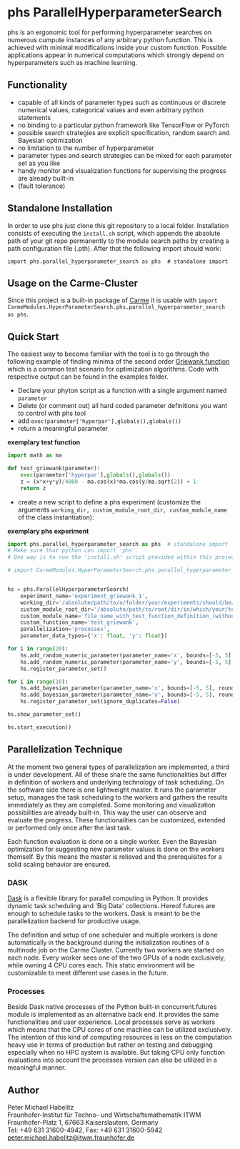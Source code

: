 # phs ParallelHyperparameterSearch

phs is an ergonomic tool for performing hyperparameter searches on numerous cumpute instances of any arbitrary python function. This is achieved with minimal modifications inside your custom function. Possible applications appear in numerical computations which strongly depend on hyperparameters such as machine learning.

## Functionality
+ capable of all kinds of parameter types such as continuous or discrete numerical values, categorical values and even arbitrary python statements
+ no binding to a particular python framework like TensorFlow or PyTorch
+ possible search strategies are explicit specification, random search and Bayesian optimization
+ no limitation to the number of hyperparameter
+ parameter types and search strategies can be mixed for each parameter set as you like
+ handy monitor and visualization functions for supervising the progress are already built-in
+ (fault tolerance)

## Standalone Installation
In order to use phs just clone this git repository to a local folder. Installation consists of executing the ```install.sh``` script, which appends the absolute path of your git repo permanently to the module search paths by creating a path configuration file (.pth). After that the following import should work:

```import phs.parallel_hyperparameter_search as phs  # standalone import```

## Usage on the Carme-Cluster
Since this project is a built-in package of [Carme][3] it is usable with ```import CarmeModules.HyperParameterSearch.phs.parallel_hyperparameter_search as phs```.

## Quick Start
The easiest way to become familiar with the tool is to go through the following example of finding minima of the second order [Griewank function][2] which is a common test scenario for optimization algorithms. Code with respective output can be found in the examples folder.

+ Declare your phyton script as a function with a single argument named ```parameter```
+ Delete (or comment out) all hard coded parameter definitions you want to control with phs tool
+ add ```exec(parameter['hyperpar'],globals(),globals())```
+ return a meaningful parameter

**exemplary test function**

```python
import math as ma

def test_griewank(parameter):
    exec(parameter['hyperpar'],globals(),globals())
    z = (x*x+y*y)/4000 - ma.cos(x)*ma.cos(y/ma.sqrt(2)) + 1
    return z
```
+ create a new script to define a phs experiment (customize the arguments ```working_dir, custom_module_root_dir, custom_module_name``` of the class instantiation):

**exemplary phs experiment**

```python
import phs.parallel_hyperparameter_search as phs  # standalone import
# Make sure that python can import 'phs'.
# One way is to run the 'install.sh' script provided within this project.

# import CarmeModules.HyperParameterSearch.phs.parallel_hyperparameter_search as phs  # import on Carme


hs = phs.ParallelHyperparameterSearch(
    experiment_name='experiment_griewank_1',
    working_dir='/absolute/path/to/a/folder/your/experiments/should/be/saved',
    custom_module_root_dir='/absolute/path/to/root/dir/in/which/your/test_function/resides',
    custom_module_name='file_name_with_test_function_definition_(without_extension)',
    custom_function_name='test_griewank',
    parallelization='processes',
    parameter_data_types={'x': float, 'y': float})

for i in range(20):
    hs.add_random_numeric_parameter(parameter_name='x', bounds=[-5, 5], distribution='uniform', round_digits=3)
    hs.add_random_numeric_parameter(parameter_name='y', bounds=[-5, 5], distribution='uniform', round_digits=3)
    hs.register_parameter_set()

for i in range(10):
    hs.add_bayesian_parameter(parameter_name='x', bounds=[-5, 5], round_digits=3)
    hs.add_bayesian_parameter(parameter_name='y', bounds=[-5, 5], round_digits=3)
    hs.register_parameter_set(ignore_duplicates=False)

hs.show_parameter_set()

hs.start_execution()

```

## Parallelization Technique
At the moment two general types of parallelization are implemented, a third is under development. All of these share the same functionalities but differ in definition of workers and underlying technology of task scheduling. On the software side there is one lightweight master. It runs the parameter setup, manages the task scheduling to the workers and gathers the results immediately as they are completed. Some monitoring and visualization possibilities are already built-in. This way the user can observe and evaluate the progress. These functionalities can be customized, extended or performed only once after the last task.

Each function evaluation is done on a single worker. Even the Bayesian optimization for suggesting new parameter values is done on the workers themself. By this means the master is relieved and the prerequisites for a solid scaling behavior are ensured.

### DASK
[Dask][1] is a flexible library for parallel computing in Python. It provides dynamic task scheduling and 'Big Data' collections. Hereof futures are enough to schedule tasks to the workers. Dask is meant to be the parallelization backend for productive usage.

The definition and setup of one scheduler and multiple workers is done automatically in the background during the initialization routines of a multinode job on the Carme Cluster. Currently two workers are started on each node. Every worker sees one of the two GPUs of a node exclusively, while owning 4 CPU cores each. This static environment will be customizable to meet different use cases in the future.

### Processes
Beside Dask native processes of the Python built-in concurrent.futures module is implemented as an alternative back end. It provides the same functionalities and user experience. Local processes serve as workers which means that the CPU cores of one machine can be utilized exclusively. The intention of this kind of computing resources is less on the computation heavy use in terms of production but rather on testing and debugging especially when no HPC system is available. But taking CPU only function evaluations into account the processes version can also be utilized in a meaningful manner.


[1]: http://docs.dask.org/en/latest/index.html "DASK"
[2]: https://en.wikipedia.org/wiki/Griewank_function "Griewank"
[3]: http://www.open-carme.org "Carme"

## Author

Peter Michael Habelitz  
Fraunhofer-Institut für Techno- und Wirtschaftsmathematik ITWM  
Fraunhofer-Platz 1, 67663 Kaiserslautern, Germany  
Tel: +49 631 31600-4942, Fax: +49 631 31600-5942  
<peter.michael.habelitz@itwm.fraunhofer.de>
